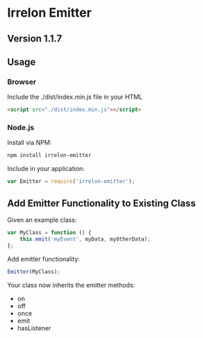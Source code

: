 # Irrelon Emitter

## Version 1.1.7

## Usage

### Browser
Include the ./dist/index.min.js file in your HTML

```html
<script src="./dist/index.min.js"></script>
```

### Node.js
Install via NPM:

```bash
npm install irrelon-emitter
```

Include in your application:

```js
var Emitter = require('irrelon-emitter');
```

## Add Emitter Functionality to Existing Class
Given an example class:

```js
var MyClass = function () {
	this.emit('myEvent', myData, myOtherData);
};
```

Add emitter functionality:

```js
Emitter(MyClass);
```

Your class now inherits the emitter methods:

* on
* off
* once
* emit
* hasListener